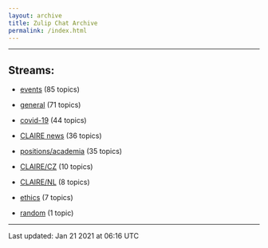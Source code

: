 ```yaml
---
layout: archive
title: Zulip Chat Archive
permalink: /index.html
---
```


---

## Streams:

* [events](stream/201207-events/index.html) (85 topics)

* [general](stream/201199-general/index.html) (71 topics)

* [covid-19](stream/226112-covid-19/index.html) (44 topics)

* [CLAIRE news](stream/201957-CLAIRE-news/index.html) (36 topics)

* [positions/academia](stream/203258-positions/academia/index.html) (35 topics)

* [CLAIRE/CZ](stream/203399-CLAIRE/CZ/index.html) (10 topics)

* [CLAIRE/NL](stream/203255-CLAIRE/NL/index.html) (8 topics)

* [ethics](stream/228366-ethics/index.html) (7 topics)

* [random](stream/202125-random/index.html) (1 topic)

<hr><p>Last updated: Jan 21 2021 at 06:16 UTC</p>